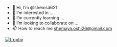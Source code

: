 - 👋 Hi, I’m @shemsd621
- 👀 I’m interested in ...
- 🌱 I’m currently learning ...
- 💞️ I’m looking to collaborate on ...
- 📫 How to reach me shemaya.oshi26@gmail.com

[![trophy](https://github-profile-trophy.vercel.app/?username=shemsd621)](https://github.com/ryo-ma/github-profile-trophy)

<!---
shemsd621/shemsd621 is a ✨ special ✨ repository because its `README.md` (this file) appears on your GitHub profile.
You can click the Preview link to take a look at your changes.
--->
